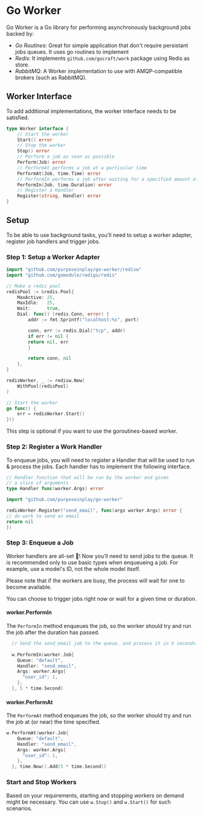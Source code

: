 # Go Worker
Go Worker is a Go library for performing asynchronously background jobs backed by:

- *Go Routines*: Great for simple application that don't require persistant jobs queues. It uses go routines to implement
- *Redis*: It implements `github.com/gocraft/work` package using Redis as store.
- *RabbitMQ*: A Worker implementation to use with AMQP-compatible brokers (such as RabbitMQ).

## Worker Interface
To add additional implementations, the worker interface needs to be satisfied.

```go
type Worker interface {
    // Start the worker
    Start() error
    // Stop the worker
    Stop() error
    // Perform a job as soon as possible
    Perform(Job) error
    // PerformAt performs a job at a particular time
    PerformAt(Job, time.Time) error
    // PerformIn performs a job after waiting for a specified amount of time
    PerformIn(Job, time.Duration) error
    // Register a Handler
    Register(string, Handler) error
}
```

## Setup
To be able to use background tasks, you’ll need to setup a worker adapter, register job handlers and trigger jobs.

### Step 1: Setup a Worker Adapter

```go
import "github.com/purposeinplay/go-worker/redisw"
import "github.com/gomodule/redigo/redis"

// Make a redis pool
redisPool := &redis.Pool{
    MaxActive: 25,
    MaxIdle:   25,
    Wait:      true,
    Dial: func() (redis.Conn, error) {
        addr := fmt.Sprintf("localhost:%s", port)

        conn, err := redis.Dial("tcp", addr)
        if err != nil {
        return nil, err
        }

        return conn, nil
    },
}

redisWorker, _ := redisw.New(
	WithPool(redisPool)
)

// Start the worker
go func() {
    err = redisWorker.Start()
}()
```

This step is optional if you want to use the goroutines-based worker.

### Step 2: Register a Work Handler
To enqueue jobs, you will need to register a Handler that will be used to run & process the jobs. Each handler has to implement the following interface.

```go
// Handler function that will be run by the worker and given
// a slice of arguments
type Handler func(worker.Args) error
```

```go
import "github.com/purposeinplay/go-worker"

redisWorker.Register("send_email", func(args worker.Args) error {
// do work to send an email
return nil
})
```

### Step 3: Enqueue a Job
Worker handlers are all-set 🙌! Now you’ll need to send jobs to the queue. It is recommended only to use basic types when enqueueing a job. For example, use a model's ID, not the whole model itself.

Please note that if the workers are busy, the process will wait for one to become available.

You can choose to trigger jobs right now or wait for a given time or duration.

#### worker.PerformIn
The `PerformIn` method enqueues the job, so the worker should try and run the job after the duration has passed.

```go
  // Send the send_email job to the queue, and process it in 5 seconds.
	
  w.PerformIn(worker.Job{
    Queue: "default",
    Handler: "send_email",
    Args: worker.Args{
      "user_id": 1,
    },
  }, 5 * time.Second)
```

#### worker.PerformAt

The `PerformAt` method enqueues the job, so the worker should try and run the job at (or near) the time specified.

```go
w.PerformAt(worker.Job{
    Queue: "default",
    Handler: "send_email",
    Args: worker.Args{
      "user_id": 1,
    },
  }, time.Now().Add(5 * time.Second))
```

### Start and Stop Workers
Based on your requirements, starting and stopping workers on demand might be necessary. You can use `w.Stop()` and `w.Start()` for such scenarios.